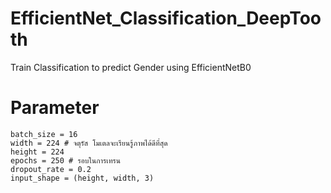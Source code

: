 # EfficientNet_Classification_DeepTooth
Train Classification to predict Gender using EfficientNetB0

# Parameter
```
batch_size = 16
width = 224 # จตุรัส โมเตลจะเรียนรู้ภาพได้ดีที่สุด
height = 224
epochs = 250 # รอบในการเทรน
dropout_rate = 0.2
input_shape = (height, width, 3)
```
